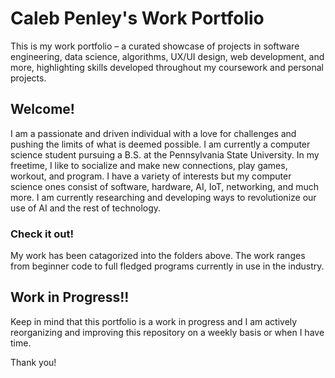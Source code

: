 # Caleb Penley's Work Portfolio
This is my work portfolio – a curated showcase of projects in software engineering, data science, algorithms, UX/UI design, web development, and more, highlighting skills developed throughout my coursework and personal projects.

## Welcome!
I am a passionate and driven individual with a love for challenges and pushing the limits of what is deemed possible. I am currently a computer science student pursuing a B.S. at the Pennsylvania State University. In my freetime, I like to socialize and make new connections, play games, workout, and program. I have a variety of interests but my computer science ones consist of software, hardware, AI, IoT, networking, and much more. I am currently researching and developing ways to revolutionize our use of AI and the rest of technology.

### Check it out!
My work has been catagorized into the folders above. The work ranges from beginner code to full fledged programs currently in use in the industry.

## Work in Progress!!
Keep in mind that this portfolio is a work in progress and I am actively reorganizing and improving this repository on a weekly basis or when I have time.

Thank you!
